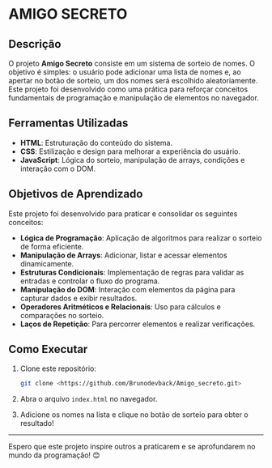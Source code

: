 # AMIGO SECRETO

## Descrição

O projeto **Amigo Secreto** consiste em um sistema de sorteio de nomes. O objetivo é simples: o usuário pode adicionar uma lista de nomes e, ao apertar no botão de sorteio, um dos nomes será escolhido aleatoriamente. Este projeto foi desenvolvido como uma prática para reforçar conceitos fundamentais de programação e manipulação de elementos no navegador.

## Ferramentas Utilizadas

- **HTML**: Estruturação do conteúdo do sistema.
- **CSS**: Estilização e design para melhorar a experiência do usuário.
- **JavaScript**: Lógica do sorteio, manipulação de arrays, condições e interação com o DOM.

## Objetivos de Aprendizado

Este projeto foi desenvolvido para praticar e consolidar os seguintes conceitos:

- **Lógica de Programação**: Aplicação de algoritmos para realizar o sorteio de forma eficiente.
- **Manipulação de Arrays**: Adicionar, listar e acessar elementos dinamicamente.
- **Estruturas Condicionais**: Implementação de regras para validar as entradas e controlar o fluxo do programa.
- **Manipulação do DOM**: Interação com elementos da página para capturar dados e exibir resultados.
- **Operadores Aritméticos e Relacionais**: Uso para cálculos e comparações no sorteio.
- **Laços de Repetição**: Para percorrer elementos e realizar verificações.

## Como Executar

1. Clone este repositório:

   ```bash
   git clone <https://github.com/Brunodevback/Amigo_secreto.git>
   ```

2. Abra o arquivo `index.html` no navegador.

3. Adicione os nomes na lista e clique no botão de sorteio para obter o resultado!

---

Espero que este projeto inspire outros a praticarem e se aprofundarem no mundo da programação! 😊
